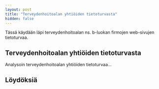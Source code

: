 ```yaml
---
layout: post
title: "Terveydenhoitoalan yhtiöiden tietoturvasta"
hidden: false
---
```


Tässä käydään läpi terveydenhoitoalan ns. b-luokan firmojen web-sivujen tietoturvaa.
<!--more-->

## Terveydenhoitoalan yhtiöiden tietoturvasta

Analysoin terveydenhoitoalan yhtiöiden tietoturvaa...

## Löydöksiä
